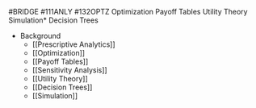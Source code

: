 #BRIDGE #111ANLY #132OPTZ 
Optimization
Payoff Tables
Utility Theory
Simulation*
Decision Trees

- Background
	- [[Prescriptive Analytics]]
	- [[Optimization]]
	- [[Payoff Tables]]
	- [[Sensitivity Analysis]]
	- [[Utility Theory]]
	- [[Decision Trees]]
	- [[Simulation]]